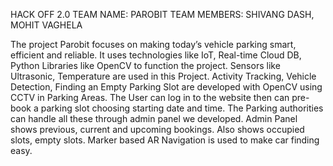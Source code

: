 HACK OFF 2.0
TEAM NAME: PAROBIT
TEAM MEMBERS: SHIVANG DASH, MOHIT VAGHELA

The project Parobit focuses on making today’s vehicle parking smart, efficient and reliable. It uses technologies like IoT, Real-time Cloud DB, Python Libraries like OpenCV to function the project. Sensors like Ultrasonic, Temperature are used in this Project. Activity Tracking, Vehicle Detection, Finding an Empty Parking Slot are developed with OpenCV using CCTV in Parking Areas. The User can log in to the website then can pre-book a parking slot choosing starting date and time. The Parking authorities can handle all these through admin panel we developed. Admin Panel shows previous, current and upcoming bookings. Also shows occupied slots, empty slots. Marker based AR Navigation is used to make car finding easy.






